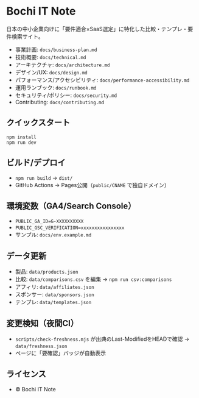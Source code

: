 # Bochi IT Note

日本の中小企業向けに「要件適合×SaaS選定」に特化した比較・テンプレ・要件検索サイト。

- 事業計画: `docs/business-plan.md`
- 技術概要: `docs/technical.md`
- アーキテクチャ: `docs/architecture.md`
- デザイン/UX: `docs/design.md`
- パフォーマンス/アクセシビリティ: `docs/performance-accessibility.md`
- 運用ランブック: `docs/runbook.md`
- セキュリティ/ポリシー: `docs/security.md`
- Contributing: `docs/contributing.md`

## クイックスタート
```
npm install
npm run dev
```

## ビルド/デプロイ
- `npm run build` → `dist/`
- GitHub Actions → Pages公開（`public/CNAME` で独自ドメイン）

## 環境変数（GA4/Search Console）
- `PUBLIC_GA_ID=G-XXXXXXXXXX`
- `PUBLIC_GSC_VERIFICATION=xxxxxxxxxxxxxxxx`
- サンプル: `docs/env.example.md`

## データ更新
- 製品: `data/products.json`
- 比較: `data/comparisons.csv` を編集 → `npm run csv:comparisons`
- アフィリ: `data/affiliates.json`
- スポンサー: `data/sponsors.json`
- テンプレ: `data/templates.json`

## 変更検知（夜間CI）
- `scripts/check-freshness.mjs` が出典のLast-ModifiedをHEADで確認 → `data/freshness.json`
- ページに「要確認」バッジが自動表示

## ライセンス
- © Bochi IT Note
